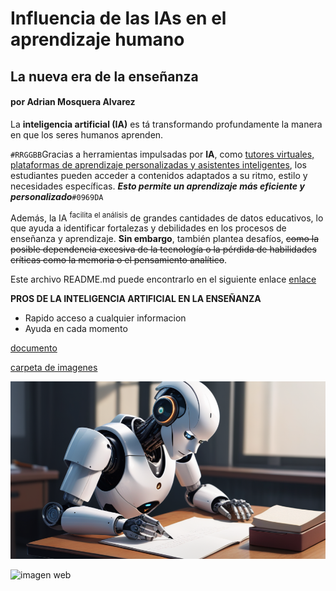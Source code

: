 #  Influencia de las IAs en el aprendizaje humano

## La nueva era de la enseñanza

#### por Adrian Mosquera Alvarez

La **inteligencia artificial (IA)** es tá transformando profundamente la manera en que los seres humanos aprenden.

`#RRGGBB`Gracias a herramientas impulsadas por **IA**, como <ins>tutores virtuales, plataformas de aprendizaje personalizadas y asistentes inteligentes</ins>, los estudiantes pueden acceder a contenidos adaptados a su ritmo, estilo y necesidades específicas. **_Esto permite un aprendizaje más eficiente y personalizado_**`#0969DA`

Además, la IA <sup>facilita el análisis</sup> de grandes cantidades de datos educativos, lo que ayuda a identificar fortalezas y debilidades en los procesos de enseñanza y aprendizaje. **Sin embargo**, también plantea desafíos, ~~como la posible dependencia excesiva de la tecnología o la pérdida de habilidades críticas como la memoria o el pensamiento analítico~~.

Este archivo README.md puede encontrarlo en el siguiente enlace [enlace](https://github.com/amosqueraalvarez/MarkDown)

**PROS DE LA INTELIGENCIA ARTIFICIAL EN LA ENSEÑANZA**

- Rapido acceso a cualquier informacion
- Ayuda en cada momento

[documento](datos.txt)

[carpeta de imagenes](colores.txt)

![imagen ia](imagenes/1727711007239.png)

![imagen web](https://www.google.com/imgres?q=imagen%20ai%20png&imgurl=https%3A%2F%2Fstatic.vecteezy.com%2Fsystem%2Fresources%2Fthumbnails%2F021%2F358%2F803%2Fsmall_2x%2Fartificial-intelligence-icon-element-design-illustration-ai-technology-and-cyber-icon-element-futuristic-technology-service-and-communication-artificial-intelligence-concept-png.png&imgrefurl=https%3A%2F%2Fes.vecteezy.com%2Fpng-gratis%2Fai&docid=i1wARnqFSQe5mM&tbnid=E92Vq_e9IGpQoM&vet=12ahUKEwiG-uHYtYCQAxX3VaQEHUA8Ao8QM3oECBkQAA..i&w=413&h=400&hcb=2&ved=2ahUKEwiG-uHYtYCQAxX3VaQEHUA8Ao8QM3oECBkQAA)